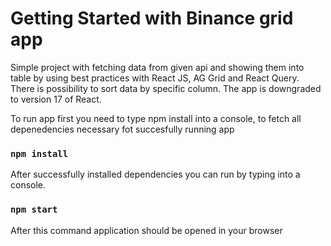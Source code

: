 # Getting Started with Binance grid app

Simple project with fetching data from given api and showing them into table by using best practices with React JS, AG Grid and React Query. There is possibility to sort data by specific column. The app is downgraded to version 17 of React.

To run app first you need to type npm install into a console, to fetch all depenedencies necessary fot succesfully running app

### `npm install`

After successfully installed dependencies you can run by typing into a console.

### `npm start`

After this command application should be opened in your browser
